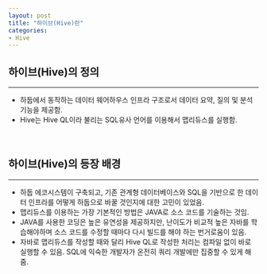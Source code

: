```yaml
---
layout: post
title: "하이브(Hive)란"
categories:
- Hive
---
```



## 하이브(Hive)의 정의
---
* 하둡에서 동작하는 데이터 웨어하우스 인프라 구조로서 데이터 요약, 질의 및 분석 기능을 제공함.<br/>
* Hive는 Hive QL이라 불리는 SQL유사 언어를 이용해서 맵리듀스를 실행함.<br/><br/><br/>

## 하이브(Hive)의 등장 배경
---
* 하둡 에코시스템이 구축되고, 기존 관계형 데이터베이스와 SQL을 기반으로 한 데이터 인프라를 어떻게 하둡으로 바꿀 것인지에 대한 고민이 있었음.<br/>
* 맵리듀스를 이용하는 가장 기본적인 방법은 JAVA로 소스 코드를 기술하는 것임.<br/>
* JAVA를 사용한 코딩은 높은 유연성을 제공하지만, 난이도가 비교적 높은 자바를 학습해야하며 소스 코드를 수정할 때마다 다시 빌드를 해야 하는 번거로움이 있음.<br/>
* 자바로 맵리듀스를 작성할 때와 달리 Hive QL로 작성한 처리는 컴파일 없이 바로 실행할 수 있음. SQL에 익숙한 개발자가 온전히 쿼리 개발에만 집중할 수 있게 해줌.
